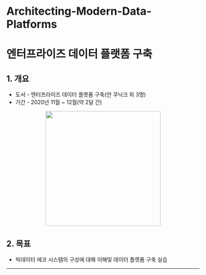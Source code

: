 # Architecting-Modern-Data-Platforms
# 엔터프라이즈 데이터 플랫폼 구축
## 1. 개요

-   도서 - 엔터프라이즈 데이터 플랫폼 구축(얀 쿠닉크 외 3명)
-   기간 - 2020년 11월 ~ 12월(약 2달 간)
<center><img  src="https://t1.daumcdn.net/cfile/tistory/99D61F375EEB58C534"  width="300"  height="300"></center>

## 2. 목표

-   빅데이터 에코 시스템의 구성에 대해 이해및 데이터 플랫폼 구축 실습  
---  
